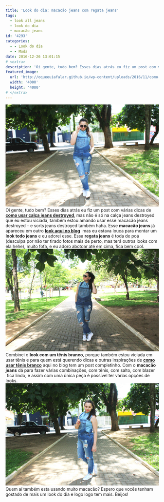 ```yaml
---
title: 'Look do dia: macacão jeans com regata jeans'
tags:
  - look all jeans
  - look do dia
  - macacão jeans
id: '4293'
categories:
  - - Look do dia
  - - Moda
date: 2016-12-26 13:01:15
# <extra>
description: 'Oi gente, tudo bem? Esses dias atrás eu fiz um post com várias dicas de como usar calça jeans destroyed, mas não é só na calça jeans destroyed que eu estou viciada, também estou amando usar esse macacão jeans destroyed – e sorts jeans destroyed também haha. Esse macacão jeans já apareceu em outro look aqui no blog  mas eu estava louca para montar um look todo jeans e eu adorei esse. Essa regata jeans é toda de poá (desculpa por não ter tirado fotos mais de perto, mas terá outros looks com ela hehe), muito fofa, e eu adoro abotoar até em cima, fica bem cool. Combinei o look com um tênis branco, porque também estou viciada em usar tênis e para quem está querendo dicas e outras inspirações de como usar tênis branco aqui no blog tem um post &hellip;'
featured_image: 
  url: 'http://oqueeuiafalar.github.io/wp-content/uploads/2016/11/como-usar-look-all-jeans.jpg'
  width: '4000'
  height: '4000'
# </extra>
---
```


![como-usar-jardineira-jeans](/wp-content/uploads/2016/11/como-usar-look-all-jeans.jpg) Oi gente, tudo bem? Esses dias atrás eu fiz um post com várias dicas de [**como usar calça jeans destroyed**](http://natalia.blog.br/de-domingo-domingo-como-usar-calca-jeans-destroyed/), mas não é só na calça jeans destroyed que eu estou viciada, também estou amando usar esse macacão jeans destroyed – e sorts jeans destroyed também haha. Esse **macacão jeans** já apareceu em outro [**look aqui no blog**](http://natalia.blog.br/look-do-dia-macacao-jeans-destroyed/)  mas eu estava louca para montar um **look todo jeans** e eu adorei esse. Essa **regata jeans** é toda de poá (desculpa por não ter tirado fotos mais de perto, mas terá outros looks com ela hehe), muito fofa, e eu adoro abotoar até em cima, fica bem cool. ![look-jeans-destroyed-como-usar](/wp-content/uploads/2016/11/como-usar-jardineira-jeans.jpg) Combinei o **look com um tênis branco**, porque também estou viciada em usar tênis e para quem está querendo dicas e outras inspirações de [**como usar tênis branco**](http://natalia.blog.br/como-usar-tenis-branco/) aqui no blog tem um post completinho. Com o **macacão jeans** dá para fazer várias combinações, com tênis, com salto, com blazer  fica lindo, e assim com uma única peça é possível ter várias opções de looks. ![look all jeans - look com macacão jeans](/wp-content/uploads/2016/11/como-usar-jeans-destroyed.jpg) Quem aí também esta usando muito macacão? Espero que vocês tenham gostado de mais um look do dia e logo logo tem mais. Beijos!
